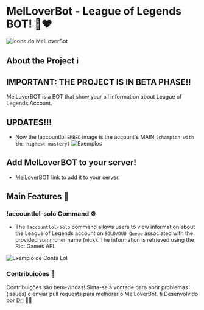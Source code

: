 # MelLoverBot - League of Legends BOT! 🤖❤

![Ícone do MelLoverBot](https://images2.imgbox.com/25/2b/RAG4qLwk_o.jpg)

## About the Project ℹ️
## IMPORTANT: THE PROJECT IS IN BETA PHASE!!

MelLoverBOT is a BOT that show your all information about League of Legends Account.

## UPDATES!!!
- Now the !accountlol `EMBED` image is the account's MAIN `(champion with the highest mastery)`
![Exemplos](https://images2.imgbox.com/a0/87/Hns9PTn5_o.png)

## Add MelLoverBOT to your server!
- [MelLoverBOT](https://discord.com/oauth2/authorize?client_id=1069130540306935858&scope=bot&permissions=8) link to add it to your server.

## Main Features 🚀 

### !accountlol-solo Command ⚙️
- The `!accountlol-solo` <nick> command allows users to view information about the League of Legends account on `SOLO/DUO Queue` associated with the provided summoner name (nick). The information is retrieved using the Riot Games API.

![Exemplo de Conta Lol ](https://images2.imgbox.com/96/87/op0jcuxN_o.png)

### Contribuições 🤝
Contribuições são bem-vindas! Sinta-se à vontade para abrir problemas (issues) e enviar pull requests para melhorar o MelLoverBot.
ti
Desenvolvido por [Dri](https://github.com/01Dri) 👩‍💻